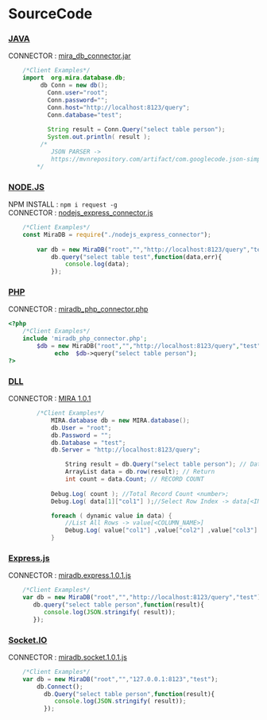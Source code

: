 #  SourceCode 

### [JAVA][41]
CONNECTOR : [mira_db_connector.jar][4]
```java
    /*Client Examples*/
    import  org.mira.database.db;
	     db Conn = new db();
	   	   Conn.user="root";
	   	   Conn.password="";
		   Conn.host="http://localhost:8123/query";
		   Conn.database="test";
		   
		   String result = Conn.Query("select table person");
		   System.out.println( result );
         /*
            JSON PARSER -> 
            https://mvnrepository.com/artifact/com.googlecode.json-simple/json-simple
        */
```

### [NODE.JS][31]
NPM INSTALL :  ```npm i request -g``` <br>
CONNECTOR   :  [nodejs_express_connector.js][3]
```js
    /*Client Examples*/
    const MiraDB = require("./nodejs_express_connector");
        
        var db = new MiraDB("root","","http://localhost:8123/query","test");   
            db.query("select table test",function(data,err){
                console.log(data);
            });
```


### [PHP][21] 
CONNECTOR : [miradb_php_connector.php][2]
```php
<?php
    /*Client Examples*/
    include 'miradb_php_connector.php';
        $db = new MiraDB("root","","http://localhost:8123/query","test");
             echo  $db->query("select table person");
?>
```

### [DLL][61] 
CONNECTOR : [MIRA 1.0.1][6]
```c#
        /*Client Examples*/
            MIRA.database db = new MIRA.database();
            db.User = "root";
            db.Password = "";
            db.Database = "test";
            db.Server = "http://localhost:8123/query";

                String result = db.Query("select table person"); // Database Query
                ArrayList data = db.row(result); // Return
                int count = data.Count; // RECORD COUNT
  
            Debug.Log( count ); //Total Record Count <number>;
            Debug.Log( data[1]["col1"] );//Select Row Index -> data[<INDEX>][<COLUMN_NAME>]; 

            foreach ( dynamic value in data) {
                //List All Rows -> value[<COLUMN_NAME>]
                Debug.Log( value["col1"] ,value["col2"] ,value["col3"]  );
            }
```

### [Express.js][51]
CONNECTOR :  [miradb.express.1.0.1.js][5]
```js
    /*Client Examples*/
    var db = new MiraDB("root","","http://localhost:8123/query","test");      
       db.query("select table person",function(result){
          console.log(JSON.stringify( result));
       });    
```

### [Socket.IO][11]
CONNECTOR :  [miradb.socket.1.0.1.js][1]
```js    
    /*Client Examples*/   
    var db = new MiraDB("root","","127.0.0.1:8123","test");               
        db.Connect();
          db.Query("select table person",function(result){
             console.log(JSON.stringify( result));
          });     
```


[1]: Socket/ "miradb.socket.1.0.1.js"
[2]: PHP/ "miradb_php_connector.php"
[3]: Nodejs/ "nodejs_express_connector.js"
[4]: java/ "mira_db_connector.jar"
[5]: Express/ "miradb.express.1.0.1.js"
[6]: DLL/ "MIRA.dll"

[11]: Socket/ "miradb.socket.1.0.1.js"
[21]: PHP/ "miradb_php_connector.php"
[31]: Nodejs/ "nodejs_express_connector.js"
[41]: java/ "mira_db_connector.jar"
[51]: Express/ "miradb.express.1.0.1.js"
[61]: DLL/ "MIRA.dll"

